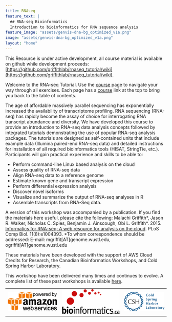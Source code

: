```yaml
---
title: RNAseq
feature_text: |
  ## RNA-seq Bioinformatics
  Introduction to bioinformatics for RNA sequence analysis
feature_image: "assets/genvis-dna-bg_optimized_v1a.png"
image: "assets/genvis-dna-bg_optimized_v1a.png"
layout: "home"
---
```



This Resource is under active development, all course material is available on github while development proceeds: [https://github.com/griffithlab/rnaseq_tutorial/wiki](https://github.com/griffithlab/rnaseq_tutorial/wiki).

Welcome to the RNA-seq Tutorial. Use the [course](/course) page to navigate your way through all exercises. Each page has a [course](/course) link at the top to bring you back to the table of contents. 

The age of affordable massively parallel sequencing has exponentially increased the availability of transcriptome profiling. RNA sequencing (RNA-seq) has rapidly become the assay of choice for interrogating RNA transcript abundance and diversity. We have developed this course to provide an introduction to RNA-seq data analysis concepts followed by integrated tutorials demonstrating the use of popular RNA-seq analysis packages. The tutorials are designed as self-contained units that include example data (Illumina paired-end RNA-seq data) and detailed instructions for installation of all required bioinformatics tools (HISAT, StringTie, etc.). Participants will gain practical experience and skills to be able to:

* Perform command-line Linux based analysis on the cloud
* Assess quality of RNA-seq data
* Align RNA-seq data to a reference genome
* Estimate known gene and transcript expression
* Perform differential expression analysis
* Discover novel isoforms
* Visualize and summarize the output of RNA-seq analyses in R
* Assemble transcripts from RNA-Seq data.

A version of this workshop was accompanied by a publication. If you find the materials here  useful, please cite the following: 
Malachi Griffith*, Jason R. Walker, Nicholas C. Spies, Benjamin J. Ainscough, Obi L. Griffith*. 2015. [Informatics for RNA-seq: A web resource for analysis on the cloud](http://dx.doi.org/10.1371/journal.pcbi.1004393). PLoS Comp Biol. 11(8):e1004393. *To whom correspondence should be addressed: E-mail: mgriffit[AT]genome.wustl.edu, ogriffit[AT]genome.wustl.edu

These materials have been developed with the support of AWS Cloud Credits for Research, the Canadian Bioinformatics Workshops, and Cold Spring Harbor Laboratory.

This workshop have been delivered many times and continues to evolve. A complete list of these past workshops is available [here](Lectures).

<table>
<tr>
<td><a href="https://aws.amazon.com/"><img src="assets/aws-powered-by.png" alt="Powerd by AWS Cloud Computing"></a></td>
<td><a href="https://bioinformatics.ca/"><img src="assets/bioinformatics_LOGO.png" alt="Canadian Bioinformatics Workshops"></a></td>
<td><a href="http://www.cshl.edu/"><img src="assets/Cold_Spring_Harbor_Laboratory_logo.png" alt="Cold Spring Harbor Laboratory"></a></td>
</tr>
</table>

